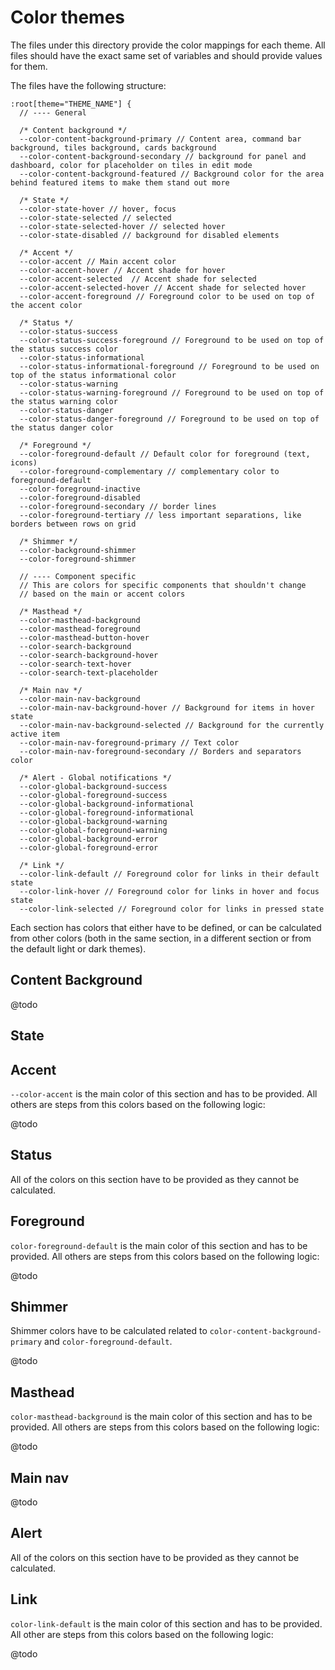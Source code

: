 # Color themes

The files under this directory provide the color mappings for each theme. All files should have the exact same set of variables and should provide values for them.

The files have the following structure:

````
:root[theme="THEME_NAME"] {
  // ---- General

  /* Content background */
  --color-content-background-primary // Content area, command bar background, tiles background, cards background
  --color-content-background-secondary // background for panel and dashboard, color for placeholder on tiles in edit mode
  --color-content-background-featured // Background color for the area behind featured items to make them stand out more

  /* State */
  --color-state-hover // hover, focus
  --color-state-selected // selected
  --color-state-selected-hover // selected hover
  --color-state-disabled // background for disabled elements

  /* Accent */
  --color-accent // Main accent color
  --color-accent-hover // Accent shade for hover
  --color-accent-selected  // Accent shade for selected
  --color-accent-selected-hover // Accent shade for selected hover
  --color-accent-foreground // Foreground color to be used on top of the accent color

  /* Status */
  --color-status-success
  --color-status-success-foreground // Foreground to be used on top of the status success color
  --color-status-informational
  --color-status-informational-foreground // Foreground to be used on top of the status informational color
  --color-status-warning
  --color-status-warning-foreground // Foreground to be used on top of the status warning color
  --color-status-danger
  --color-status-danger-foreground // Foreground to be used on top of the status danger color

  /* Foreground */
  --color-foreground-default // Default color for foreground (text, icons)
  --color-foreground-complementary // complementary color to foreground-default
  --color-foreground-inactive
  --color-foreground-disabled
  --color-foreground-secondary // border lines
  --color-foreground-tertiary // less important separations, like borders between rows on grid

  /* Shimmer */
  --color-background-shimmer
  --color-foreground-shimmer

  // ---- Component specific
  // This are colors for specific components that shouldn't change
  // based on the main or accent colors

  /* Masthead */
  --color-masthead-background
  --color-masthead-foreground
  --color-masthead-button-hover
  --color-search-background
  --color-search-background-hover
  --color-search-text-hover
  --color-search-text-placeholder

  /* Main nav */
  --color-main-nav-background
  --color-main-nav-background-hover // Background for items in hover state
  --color-main-nav-background-selected // Background for the currently active item
  --color-main-nav-foreground-primary // Text color
  --color-main-nav-foreground-secondary // Borders and separators color

  /* Alert - Global notifications */
  --color-global-background-success
  --color-global-foreground-success
  --color-global-background-informational
  --color-global-foreground-informational
  --color-global-background-warning
  --color-global-foreground-warning
  --color-global-background-error
  --color-global-foreground-error

  /* Link */
  --color-link-default // Foreground color for links in their default state
  --color-link-hover // Foreground color for links in hover and focus state
  --color-link-selected // Foreground color for links in pressed state
````

Each section has colors that either have to be defined, or can be calculated from other colors (both in the same section, in a different section or from the default light or dark themes).

## Content Background

@todo

## State

## Accent
`--color-accent` is the main color of this section and has to be provided. All others are steps from this colors based on the following logic:

@todo

## Status

All of the colors on this section have to be provided as they cannot be calculated.

## Foreground

`color-foreground-default` is the main color of this section and has to be provided. All others are steps from this colors based on the following logic:

@todo

## Shimmer

Shimmer colors have to be calculated related to `color-content-background-primary` and `color-foreground-default`.

@todo

## Masthead

`color-masthead-background` is the main color of this section and has to be provided. All others are steps from this colors based on the following logic:

@todo

## Main nav

@todo


## Alert

All of the colors on this section have to be provided as they cannot be calculated.

## Link

`color-link-default` is the main color of this section and has to be provided. All other are steps from this colors based on the following logic:

@todo